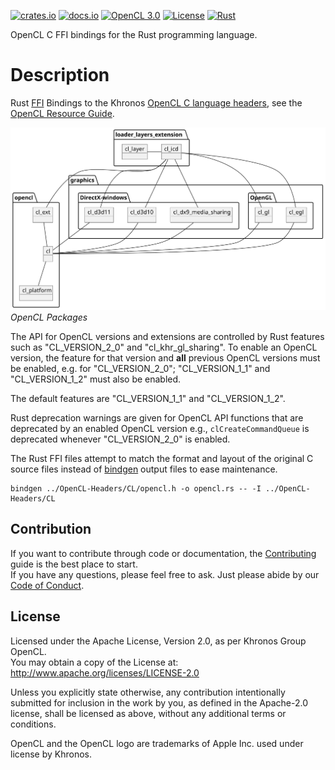 [![crates.io](https://img.shields.io/crates/v/opencl-sys.svg)](https://crates.io/crates/opencl-sys)
[![docs.io](https://docs.rs/opencl-sys/badge.svg)](https://docs.rs/opencl-sys/)
[![OpenCL 3.0](https://img.shields.io/badge/OpenCL-3.0-blue.svg)](https://www.khronos.org/registry/OpenCL/)
[![License](https://img.shields.io/badge/License-Apache%202.0-blue.svg)](https://opensource.org/licenses/Apache-2.0)
[![Rust](https://github.com/kenba/opencl-sys-rs/workflows/Rust/badge.svg)](https://github.com/kenba/opencl-sys-rs/actions)

OpenCL C FFI bindings for the Rust programming language.

# Description

Rust [FFI](https://doc.rust-lang.org/nomicon/ffi.html) Bindings to the Khronos
[OpenCL C language headers](https://github.com/KhronosGroup/OpenCL-Headers),
see the [OpenCL Resource Guide](https://www.khronos.org/opencl/resources).

![OpenCL Packages](docs/images/opencl_context_objects.svg)  
*OpenCL Packages*

The API for OpenCL versions and extensions are controlled by Rust features such as "CL_VERSION_2_0" and "cl_khr_gl_sharing". To enable an OpenCL version, the feature for that version and **all** previous OpenCL versions must be enabled, e.g. for "CL_VERSION_2_0"; "CL_VERSION_1_1" and "CL_VERSION_1_2" must also be enabled.

The default features are "CL_VERSION_1_1" and "CL_VERSION_1_2".

Rust deprecation warnings are given for OpenCL API functions that are deprecated by an enabled OpenCL version e.g., `clCreateCommandQueue` is deprecated whenever "CL_VERSION_2_0" is enabled.

The Rust FFI files attempt to match the format and layout of the original
C source files instead of [bindgen](https://rust-lang.github.io/rust-bindgen/)
output files to ease maintenance.

```
bindgen ../OpenCL-Headers/CL/opencl.h -o opencl.rs -- -I ../OpenCL-Headers/CL
```

## Contribution

If you want to contribute through code or documentation, the [Contributing](CONTRIBUTING.md)
guide is the best place to start.  
If you have any questions, please feel free to ask.
Just please abide by our [Code of Conduct](CODE_OF_CONDUCT.md).

## License

Licensed under the Apache License, Version 2.0, as per Khronos Group OpenCL.  
You may obtain a copy of the License at: <http://www.apache.org/licenses/LICENSE-2.0>

Unless you explicitly state otherwise, any contribution intentionally submitted
for inclusion in the work by you, as defined in the Apache-2.0 license,
shall be licensed as above, without any additional terms or conditions.

OpenCL and the OpenCL logo are trademarks of Apple Inc. used under license by Khronos.
